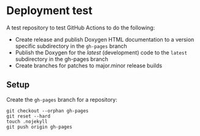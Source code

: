 # Deployment test

A test repository to test GitHub Actions to do the following:

  * Create release and publish Doxygen HTML documentation to a version
    specific subdirectory in the `gh-pages` branch
  * Publish the Doxygen for the *latest* (development) code to the `latest`
    subdirectory in the gh-pages branch
  * Create branches for patches to major.minor release builds

## Setup

Create the `gh-pages` branch for a repository:
```
git checkout --orphan gh-pages
git reset --hard
touch .nojekyll
git push origin gh-pages
```
